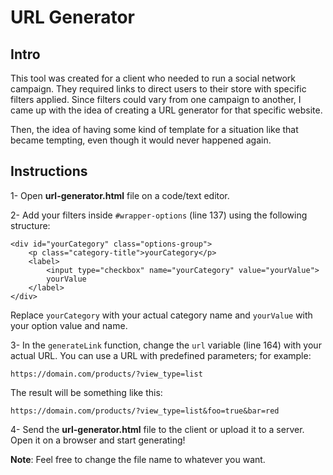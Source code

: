 # URL Generator

## Intro
This tool was created for a client who needed to run a social network campaign. They required links to direct users to their store with specific filters applied. Since filters could vary from one campaign to another, I came up with the idea of creating a URL generator for that specific website.

Then, the idea of having some kind of template for a situation like that became tempting, even though it would never happened again.

## Instructions
1- Open **url-generator.html** file on a code/text editor.

2- Add your filters inside ``#wrapper-options`` (line 137) using the following structure:

```
<div id="yourCategory" class="options-group">
	<p class="category-title">yourCategory</p>
	<label>
		<input type="checkbox" name="yourCategory" value="yourValue">
		yourValue
	</label>
</div>
```

Replace `yourCategory` with your actual category name and `yourValue` with your option value and name.

3- In the ``generateLink`` function, change the ``url`` variable (line 164) with your actual URL. You can use a URL with predefined parameters; for example:
	
``https://domain.com/products/?view_type=list``

The result will be something like this:

``https://domain.com/products/?view_type=list&foo=true&bar=red``

4- Send the **url-generator.html** file to the client or upload it to a server. Open it on a browser and start generating!

**Note**: Feel free to change the file name to whatever you want.
